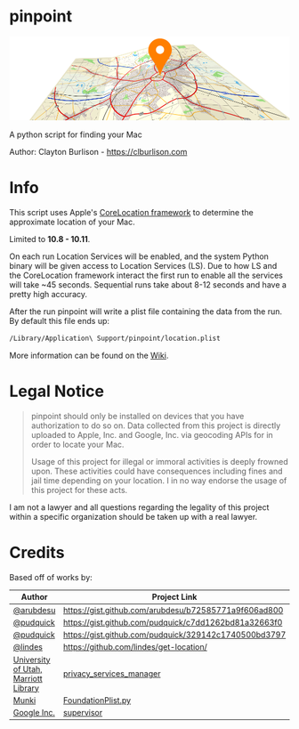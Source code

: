 pinpoint
===

![pinpoint logo](/support_files/pinpoint-logo-wide.png)

A python script for finding your Mac

Author: Clayton Burlison - https://clburlison.com  


# Info

This script uses Apple's [CoreLocation framework](https://developer.apple.com/library/ios/documentation/CoreLocation/Reference/CoreLocation_Framework/) to determine the approximate location of your Mac.

Limited to **10.8 - 10.11**. 

On each run Location Services will be enabled, and the system Python binary will be given access to Location Services (LS). Due to how LS and the CoreLocation framework interact the first run to enable all the services will take ~45 seconds. Sequential runs take about 8-12 seconds and have a pretty high accuracy.

After the run pinpoint will write a plist file containing the data from the run. By default this file ends up: 

```bash
/Library/Application\ Support/pinpoint/location.plist
```

More information can be found on the [Wiki](https://github.com/clburlison/pinpoint/wiki).

# Legal Notice
> pinpoint should only be installed on devices that you have authorization to do so on. Data collected from this project is directly uploaded to Apple, Inc. and Google, Inc. via geocoding APIs for in order to locate your Mac. 
>
> Usage of this project for illegal or immoral activities is deeply frowned upon. These activities could have consequences including fines and jail time depending on your location. I in no way endorse the usage of this project for these acts.

I am not a lawyer and all questions regarding the legality of this project within a specific organization should be taken up with a real lawyer.




# Credits
Based off of works by:  

| Author  |  Project Link |
|---|---|
| [@arubdesu](https://github.com/arubdesu) | https://gist.github.com/arubdesu/b72585771a9f606ad800 |
| [@pudquick](https://github.com/pudquick) | https://gist.github.com/pudquick/c7dd1262bd81a32663f0 |
| [@pudquick](https://github.com/pudquick) | https://gist.github.com/pudquick/329142c1740500bd3797 | 
| [@lindes](https://github.com/lindes)   | https://github.com/lindes/get-location/ | 
| [University of Utah, Marriott Library](https://github.com/univ-of-utah-marriott-library-apple) | [privacy_services_manager](https://github.com/univ-of-utah-marriott-library-apple/privacy_services_manager) |
| [Munki](https://github.com/munki) | [FoundationPlist.py](https://github.com/munki/munki/blob/master/code/client/munkilib/FoundationPlist.py) |
| [Google Inc.](https://github.com/macops) | [supervisor](https://github.com/munki/munki/blob/master/code/client/supervisor) |
